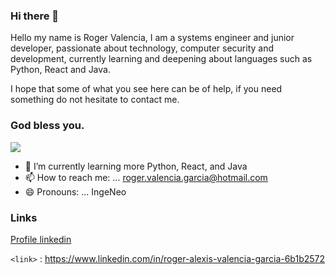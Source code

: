 ### Hi there 👋

Hello my name is Roger Valencia, I am a systems engineer and junior developer, passionate about technology, computer security and development, currently learning and deepening about languages such as Python, React and Java.

I hope that some of what you see here can be of help, if you need something do not hesitate to contact me.

### God bless you.

![](https://images.pexels.com/photos/1714202/pexels-photo-1714202.jpeg?cs=srgb&dl=pexels-josh-sorenson-1714202.jpg&fm=jpg)

- 🌱 I’m currently learning  more Python, React, and Java
- 📫 How to reach me: ... roger.valencia.garcia@hotmail.com
- 😄 Pronouns: ... IngeNeo

### Links

[Profile linkedin](https://www.linkedin.com/in/roger-alexis-valencia-garcia-6b1b2572 "Profile linkedin")

`<link>` : <https://www.linkedin.com/in/roger-alexis-valencia-garcia-6b1b2572>
